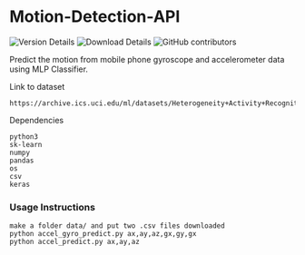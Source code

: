 # Motion-Detection-API

![Version Details](https://img.shields.io/badge/version-1.0-brightgreen.svg)
![Download Details](https://img.shields.io/github/downloads/mohitesh07/Human-Activity-Recognition/total.svg)
![GitHub contributors](https://img.shields.io/github/contributors/mohitesh07/Human-Activity-Recognition.svg)

Predict the motion from mobile phone gyroscope and accelerometer data using MLP Classifier.

Link to dataset
```
https://archive.ics.uci.edu/ml/datasets/Heterogeneity+Activity+Recognition
```

Dependencies
```
python3
sk-learn
numpy
pandas
os
csv
keras
```

### Usage Instructions

```
make a folder data/ and put two .csv files downloaded
python accel_gyro_predict.py ax,ay,az,gx,gy,gx
python accel_predict.py ax,ay,az
```
